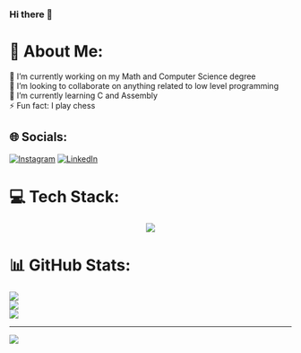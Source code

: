 ### Hi there 👋

<!--
**eugnes03/eugnes03** is a ✨ _special_ ✨ repository because its `README.md` (this file) appears on your GitHub profile.

Here are some ideas to get you started:

- 🔭 I’m currently working on ...
- 🌱 I’m currently learning ...
- 👯 I’m looking to collaborate on ...
- 🤔 I’m looking for help with ...
- 💬 Ask me about ...
- 📫 How to reach me: ...
- 😄 Pronouns: ...
- ⚡ Fun fact: ...
-->



# 💫 About Me:
🔭 I’m currently working on my Math and Computer Science degree<br>👯 I’m looking to collaborate on anything related to low level programming<br>🌱 I’m currently learning C and Assembly<br>⚡ Fun fact: I play chess


## 🌐 Socials:
[![Instagram](https://img.shields.io/badge/Instagram-%23E4405F.svg?logo=Instagram&logoColor=white)](https://instagram.com/eubr03) [![LinkedIn](https://img.shields.io/badge/LinkedIn-%230077B5.svg?logo=linkedin&logoColor=white)](https://www.linkedin.com/in/philip-eugen-nesbakken-088212259) 

# 💻 Tech Stack:
<p align="center">
  <a href="https://skillicons.dev">
    <img src="https://skillicons.dev/icons?i=c,cs,cpp,vim,bash,emacs,git,py,ruby,rails,html,java,js&theme=dark" />
  </a>
</p>

# 📊 GitHub Stats:
![](https://github-readme-stats.vercel.app/api?username=eugnes03&theme=gruvbox&hide_border=false&include_all_commits=false&count_private=false)<br/>
![](https://github-readme-streak-stats.herokuapp.com/?user=eugnes03&theme=gruvbox&hide_border=false)<br/>
![](https://github-readme-stats.vercel.app/api/top-langs/?username=eugnes03&theme=gruvbox&hide_border=false&include_all_commits=false&count_private=false&layout=compact)

---
[![](https://visitcount.itsvg.in/api?id=eugnes03&icon=0&color=0)](https://visitcount.itsvg.in)

<!-- Proudly created with GPRM ( https://gprm.itsvg.in ) -->
